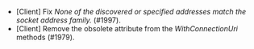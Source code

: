 * [Client] Fix _None of the discovered or specified addresses match the socket address family._ (#1997).
* [Client] Remove the obsolete attribute from the _WithConnectionUri_ methods (#1979).
